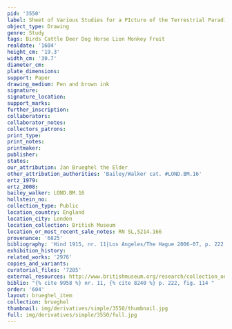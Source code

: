 ```yaml
---
pid: '3550'
label: Sheet of Various Studies for a PIcture of the Terrestrial Paradise
object_type: Drawing
genre: Study
tags: Birds Cattle Deer Dog Horse Lion Monkey Fruit
realdate: '1604'
height_cm: '19.3'
width_cm: '30.7'
diameter_cm: 
plate_dimensions: 
support: Paper
drawing_medium: Pen and brown ink
signature: 
signature_location: 
support_marks: 
further_inscription: 
collaborators: 
collaborator_notes: 
collectors_patrons: 
print_type: 
print_notes: 
printmaker: 
publisher: 
states: 
our_attribution: Jan Brueghel the Elder
other_attribution_authorities: 'Bailey/Walker cat. #LOND.BM.16'
ertz_1979: 
ertz_2008: 
bailey_walker: LOND.BM.16
hollstein_no: 
collection_type: Public
location_country: England
location_city: London
location_collection: British Museum
location_or_most_recent_sale_notes: RN SL,5214.166
provenance: '6825'
bibliography: 'Hind 1915, nr. 11|Los Angeles/The Hague 2006-07, p. 222, fig. 114 '
exhibition_history: 
related_works: '2976'
copies_and_variants: 
curatorial_files: '7285'
external_resources: http://www.britishmuseum.org/research/collection_online/collection_object_details.aspx?objectId=712247&partId=1&searchText=SL%2C5214.166&view=list&page=1
biblio: "{% cite 9958 %} nr. 11, {% cite 8240 %} p. 222, fig. 114 "
order: '604'
layout: brueghel_item
collection: brueghel
thumbnail: img/derivatives/simple/3550/thumbnail.jpg
full: img/derivatives/simple/3550/full.jpg
---
```

